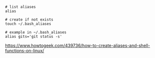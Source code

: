 ```
# list aliases
alias

# create if not exists
touch ~/.bash_aliases

# example in ~/.bash_aliases
alias gits='git status -s'
```

https://www.howtogeek.com/439736/how-to-create-aliases-and-shell-functions-on-linux/
